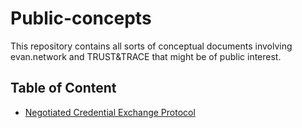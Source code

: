 # Public-concepts

This repository contains all sorts of conceptual documents involving evan.network and TRUST&TRACE that might be of public interest.

## Table of Content

- [Negotiated Credential Exchange Protocol](./Negotiated&#32;Credential&#32;Exchange/negotiated_credential_exchange_protocol.md)
